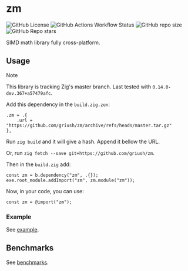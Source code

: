 # zm
![GitHub License](https://img.shields.io/github/license/griush/zm?style=for-the-badge)
![GitHub Actions Workflow Status](https://img.shields.io/github/actions/workflow/status/griush/zm/.github%2Fworkflows%2Fci.yaml?branch=master&style=for-the-badge)
![GitHub repo size](https://img.shields.io/github/repo-size/griush/zm?style=for-the-badge&logo=github)
![GitHub Repo stars](https://img.shields.io/github/stars/griush/zm?style=for-the-badge&logo=github&color=gold)

SIMD math library fully cross-platform.

## Usage
> [!NOTE]
> This library is tracking Zig's master branch. Last tested with `0.14.0-dev.367+a57479afc`.

Add this dependency in the `build.zig.zon`:

```zig
.zm = .{
    .url = "https://github.com/griush/zm/archive/refs/heads/master.tar.gz"
},

```
Run `zig build` and it will give a hash. Append it bellow the URL.

Or, run `zig fetch --save git+https://github.com/griush/zm`.

Then in the `build.zig` add:
```zig
const zm = b.dependency("zm", .{});
exe.root_module.addImport("zm", zm.module("zm"));
```
Now, in your code, you can use:
```zig
const zm = @import("zm");
```

### Example
See [example](/example/).

## Benchmarks
See [benchmarks](/src/benchmark.zig).
